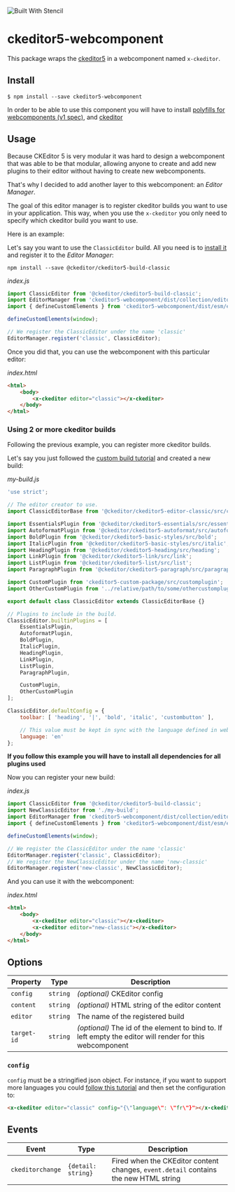 ![Built With Stencil](https://img.shields.io/badge/-Built%20With%20Stencil-16161d.svg?logo=data%3Aimage%2Fsvg%2Bxml%3Bbase64%2CPD94bWwgdmVyc2lvbj0iMS4wIiBlbmNvZGluZz0idXRmLTgiPz4KPCEtLSBHZW5lcmF0b3I6IEFkb2JlIElsbHVzdHJhdG9yIDE5LjIuMSwgU1ZHIEV4cG9ydCBQbHVnLUluIC4gU1ZHIFZlcnNpb246IDYuMDAgQnVpbGQgMCkgIC0tPgo8c3ZnIHZlcnNpb249IjEuMSIgaWQ9IkxheWVyXzEiIHhtbG5zPSJodHRwOi8vd3d3LnczLm9yZy8yMDAwL3N2ZyIgeG1sbnM6eGxpbms9Imh0dHA6Ly93d3cudzMub3JnLzE5OTkveGxpbmsiIHg9IjBweCIgeT0iMHB4IgoJIHZpZXdCb3g9IjAgMCA1MTIgNTEyIiBzdHlsZT0iZW5hYmxlLWJhY2tncm91bmQ6bmV3IDAgMCA1MTIgNTEyOyIgeG1sOnNwYWNlPSJwcmVzZXJ2ZSI%2BCjxzdHlsZSB0eXBlPSJ0ZXh0L2NzcyI%2BCgkuc3Qwe2ZpbGw6I0ZGRkZGRjt9Cjwvc3R5bGU%2BCjxwYXRoIGNsYXNzPSJzdDAiIGQ9Ik00MjQuNywzNzMuOWMwLDM3LjYtNTUuMSw2OC42LTkyLjcsNjguNkgxODAuNGMtMzcuOSwwLTkyLjctMzAuNy05Mi43LTY4LjZ2LTMuNmgzMzYuOVYzNzMuOXoiLz4KPHBhdGggY2xhc3M9InN0MCIgZD0iTTQyNC43LDI5Mi4xSDE4MC40Yy0zNy42LDAtOTIuNy0zMS05Mi43LTY4LjZ2LTMuNkgzMzJjMzcuNiwwLDkyLjcsMzEsOTIuNyw2OC42VjI5Mi4xeiIvPgo8cGF0aCBjbGFzcz0ic3QwIiBkPSJNNDI0LjcsMTQxLjdIODcuN3YtMy42YzAtMzcuNiw1NC44LTY4LjYsOTIuNy02OC42SDMzMmMzNy45LDAsOTIuNywzMC43LDkyLjcsNjguNlYxNDEuN3oiLz4KPC9zdmc%2BCg%3D%3D&colorA=16161d&style=flat-square)

# ckeditor5-webcomponent

This package wraps the [ckeditor5](https://ckeditor.com) in a webcomponent named `x-ckeditor`.

## Install

```
$ npm install --save ckeditor5-webcomponent
```

In order to be able to use this component you will have to install [polyfills for webcomponents (v1 spec)](https://github.com/WebComponents/webcomponentsjs), and [ckeditor](https://ckeditor.com/docs/ckeditor5/latest/framework/guides/quick-start.html)

## Usage

Because CKEditor 5 is very modular it was hard to design a webcomponent that was able to be that modular, allowing anyone to create and add new plugins to their editor without having to create new webcomponents.

That's why I decided to add another layer to this webcomponent: an _Editor Manager_.

The goal of this editor manager is to register ckeditor builds you want to use in your application. This way, when you use the `x-ckeditor` you only need to specify which ckeditor build you want to use.

Here is an example:

Let's say you want to use the `ClassicEditor` build. All you need is to [install it](https://ckeditor.com/docs/ckeditor5/latest/builds/guides/integration/installation.html) and register it to the _Editor Manager_:

```
npm install --save @ckeditor/ckeditor5-build-classic
```

_index.js_
```js
import ClassicEditor from '@ckeditor/ckeditor5-build-classic';
import EditorManager from 'ckeditor5-webcomponent/dist/collection/editor-manager.js';
import { defineCustomElements } from 'ckeditor5-webcomponent/dist/esm/es2017/x-ckeditor.define.js';

defineCustomElements(window);

// We register the ClassicEditor under the name 'classic'
EditorManager.register('classic', ClassicEditor);
```

Once you did that, you can use the webcomponent with this particular editor:

_index.html_
```html
<html>
    <body>
        <x-ckeditor editor="classic"></x-ckeditor>
    </body>
</html>
```

### Using 2 or more ckeditor builds

Following the previous example, you can register more ckeditor builds.

Let's say you just followed the [custom build tutorial](https://ckeditor.com/docs/ckeditor5/latest/builds/guides/development/custom-builds.html#customizing-a-build) and created a new build:

_my-build.js_
```js
'use strict';

// The editor creator to use.
import ClassicEditorBase from '@ckeditor/ckeditor5-editor-classic/src/classiceditor';

import EssentialsPlugin from '@ckeditor/ckeditor5-essentials/src/essentials';
import AutoformatPlugin from '@ckeditor/ckeditor5-autoformat/src/autoformat';
import BoldPlugin from '@ckeditor/ckeditor5-basic-styles/src/bold';
import ItalicPlugin from '@ckeditor/ckeditor5-basic-styles/src/italic';
import HeadingPlugin from '@ckeditor/ckeditor5-heading/src/heading';
import LinkPlugin from '@ckeditor/ckeditor5-link/src/link';
import ListPlugin from '@ckeditor/ckeditor5-list/src/list';
import ParagraphPlugin from '@ckeditor/ckeditor5-paragraph/src/paragraph';

import CustomPlugin from 'ckeditor5-custom-package/src/customplugin';
import OtherCustomPlugin from '../relative/path/to/some/othercustomplugin';

export default class ClassicEditor extends ClassicEditorBase {}

// Plugins to include in the build.
ClassicEditor.builtinPlugins = [
    EssentialsPlugin,
    AutoformatPlugin,
    BoldPlugin,
    ItalicPlugin,
    HeadingPlugin,
    LinkPlugin,
    ListPlugin,
    ParagraphPlugin,

    CustomPlugin,
    OtherCustomPlugin
];

ClassicEditor.defaultConfig = {
    toolbar: [ 'heading', '|', 'bold', 'italic', 'custombutton' ],

    // This value must be kept in sync with the language defined in webpack.config.js.
    language: 'en'
};
```
**If you follow this example you will have to install all dependencies for all plugins used**

Now you can register your new build:

_index.js_
```js
import ClassicEditor from '@ckeditor/ckeditor5-build-classic';
import NewClassicEditor from './my-build';
import EditorManager from 'ckeditor5-webcomponent/dist/collection/editor-manager.js';
import { defineCustomElements } from 'ckeditor5-webcomponent/dist/esm/es2017/x-ckeditor.define.js';

defineCustomElements(window);

// We register the ClassicEditor under the name 'classic'
EditorManager.register('classic', ClassicEditor);
// We register the NewClassicEditor under the name 'new-classic'
EditorManager.register('new-classic', NewClassicEditor);
```

And you can use it with the webcomponent:

_index.html_
```html
<html>
    <body>
        <x-ckeditor editor="classic"></x-ckeditor>
        <x-ckeditor editor="new-classic"></x-ckeditor>
    </body>
</html>
```

## Options

| Property    | Type     | Description                                                                                               |
| ----------- | -------- | --------------------------------------------------------------------------------------------------------- |
| `config`    | `string` | _(optional)_ CKEditor config                                                                              |
| `content`   | `string` | _(optional)_ HTML string of the editor content                                                            |
| `editor`    | `string` | The name of the registered build                                                                          |
| `target-id` | `string` | _(optional)_ The id of the element to bind to. If left empty the editor will render for this webcomponent |

### `config`

`config` must be a stringified json object.
For instance, if you want to support more languages you could [follow this tutorial](https://ckeditor.com/docs/ckeditor5/latest/features/ui-language.html#building-the-editor-using-a-specific-language) and then set the configuration to:

```html
<x-ckeditor editor="classic" config="{\"language\": \"fr\"}"></x-ckeditor>
```

## Events

| Event            | Type               | Description                                                                          |
| ---------------- | ------------------ | ------------------------------------------------------------------------------------ |
| `ckeditorchange` | `{detail: string}` | Fired when the CKEditor content changes, `event.detail` contains the new HTML string |

